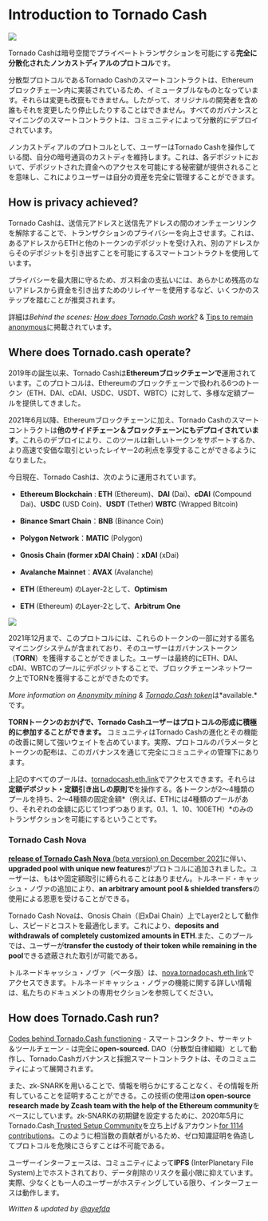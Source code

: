 # Introduction to Tornado Cash

![](.gitbook/assets/image.png)

Tornado Cashは暗号空間でプライベートトランザクションを可能にする**完全に分散化されたノンカストディアルのプロトコル**です。

分散型プロトコルであるTornado Cashのスマートコントラクトは、Ethereumブロックチェーン内に実装されているため、イミュータブルなものとなっています。それらは変更も改竄もできません。したがって、オリジナルの開発者を含め誰もそれを変更したり停止したりすることはできません。すべてのガバナンスとマイニングのスマートコントラクトは、コミュニティによって分散的にデプロイされています。

ノンカストディアルのプロトコルとして、ユーザーはTornado Cashを操作している間、自分の暗号通貨のカストディを維持します。これは、各デポジットにおいて、デポジットされた資金へのアクセスを可能にする秘密鍵が提供されることを意味し、これによりユーザーは自分の資産を完全に管理することができます。

## How is privacy achieved?

Tornado Cashは、送信元アドレスと送信先アドレスの間のオンチェーンリンクを解除することで、トランザクションのプライバシーを向上させます。これは、あるアドレスからETHと他のトークンのデポジットを受け入れ、別のアドレスからそのデポジットを引き出すことを可能にするスマートコントラクトを使用しています。

プライバシーを最大限に守るため、ガス料金の支払いには、あらかじめ残高のないアドレスから資金を引き出すためのリレイヤーを使用するなど、いくつかのステップを踏むことが推奨されます。

詳細は*Behind the scenes:* [*How does Tornado.Cash work?*](general/how-does-tornado.cash-work.md) & [Tips to remain anonymous](general/tips-to-remain-anonymous.md)に掲載されています。

## Where does Tornado.cash operate?

2019年の誕生以来、Tornado Cashは**Ethereumブロックチェーンで**運用されています。このプロトコルは、Ethereumのブロックチェーンで扱われる6つのトークン（ETH、DAI、cDAI、USDC、USDT、WBTC）に対して、多様な定額プールを提供してきました。

2021年6月以降、Ethereumブロックチェーンに加え、Tornado Cashのスマートコントラクトは**他のサイドチェーン＆ブロックチェーンにもデプロイされています**。これらのデプロイにより、このツールは新しいトークンをサポートするか、より高速で安価な取引といったレイヤー2の利点を享受することができるようになりました。

今日現在、Tornado Cashは、次のように運用されています。

* **Ethereum Blockchain** : **ETH** (Ethereum)、**DAI** (Dai)、**cDAI** (Compound Dai)、**USDC** (USD Coin)、**USDT** (Tether) **WBTC** (Wrapped Bitcoin)
* **Binance Smart Chain**：**BNB** (Binance Coin)
* **Polygon Network**：**MATIC** (Polygon)

* **Gnosis Chain (former xDAI Chain)**：**xDAI** (xDai)
* **Avalanche Mainnet**：**AVAX** (Avalanche)
* **ETH** (Ethereum) のLayer-2として、**Optimism**
* **ETH** (Ethereum) のLayer-2として、**Arbitrum One**

![](.gitbook/assets/logos.png)

2021年12月まで、このプロトコルには、これらのトークンの一部に対する匿名マイニングシステムが含まれており、そのユーザーはガバナンストークン（**TORN**）を獲得することができました。ユーザーは最終的にETH、DAI、cDAI、WBTCのプールにデポジットすることで、ブロックチェーンネットワーク上でTORNを獲得することができたのです。

*More information on* [*Anonymity mining*](tornado-cash-classic/anonymity-mining.md) *&* [*Tornado.Cash token*](general/torn.md)は*available.*です。

**TORNトークンのおかげで、Tornado Cashユーザーはプロトコルの形成に積極的に参加することができます。** コミュニティはTornado Cashの進化とその機能の改善に関して強いウェイトを占めています。実際、プロトコルのパラメータとトークンの配布は、このガバナンスを通じて完全にコミュニティの管理下にあります。

上記のすべてのプールは、[tornadocash.eth.link](https://tornadocash.eth.link)でアクセスできます。それらは**定額デポジット・定額引き出しの原則で**を操作する。各トークンが2～4種類のプールを持ち、2～4種類の固定金額*（例えば、ETHには4種類のプールがあり、それぞれの金額に応じて1つずつあります。0.1、1、10、100ETH）*のみのトランザクションを可能にするということです。

### Tornado Cash Nova
[**release of Tornado Cash Nova** (beta version) on December 2021](https://tornado-cash.medium.com/tornado-cash-introduces-arbitrary-amounts-shielded-transfers-8df92d93c37c)に伴い、**upgraded pool with unique new features**がプロトコルに追加されました。ユーザーは、もはや固定額取引に縛られることはありません。トルネード・キャッシュ・ノヴァの追加により、**an arbitrary amount pool & shielded transfers**の使用による恩恵を受けることができる。

Tornado Cash Novaは、Gnosis Chain（旧xDai Chain）上でLayer2として動作し、スピードとコストを最適化します。これにより、**deposits and withdrawals of completely customized amounts in ETH**.また、このプールでは、ユーザーが**transfer the custody of their token while remaining in the pool**できる遮蔽された取引が可能である。

トルネードキャッシュ・ノヴァ（ベータ版）は、[nova.tornadocash.eth.link](https://nova.tornadocash.eth.link)でアクセスできます。トルネードキャッシュ・ノヴァの機能に関する詳しい情報は、私たちのドキュメントの専用セクションを参照してください。

## How does Tornado.Cash run?
[Codes behind Tornado.Cash functioning](https://github.com/tornadocash) - スマートコンタクト、サーキット＆ツールチェーン - は完全に**open-sourced.** DAO（分散型自律組織）として動作し、Tornado.Cashガバナンスと採掘スマートコントラクトは、そのコミュニティによって展開されます。

また、zk-SNARKを用いることで、情報を明らかにすることなく、その情報を所有していることを証明することができる。この技術の使用は**on open-source research made by Zcash team with the help of the Ethereum community**をベースにしています。zk-SNARKの初期鍵を設定するために、2020年5月にTornado.Cash[ Trusted Setup Community](https://tornado-cash.medium.com/tornado-cash-trusted-setup-ceremony-b846e1e00be1)を立ち上げ＆アカウント[for 1114 contributions](https://tornado-cash.medium.com/the-biggest-trusted-setup-ceremony-in-the-world-3c6ab9c8fffa)。このように相当数の貢献者がいるため、ゼロ知識証明を偽造してプロトコルを危険にさらすことは不可能である。

ユーザーインターフェースは、コミュニティによって**IPFS** (InterPlanetary File System)上でホストされており、データ削除のリスクを最小限に抑えています。実際、少なくとも一人のユーザーがホスティングしている限り、インターフェースは動作します。

*Written & updated by* [*@ayefda*](https://torn.community/u/ayefda)

